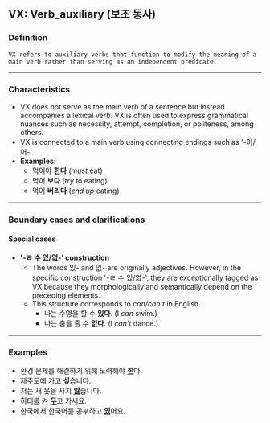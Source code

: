 ## VX: Verb_auxiliary (보조 동사)

### Definition
    VX refers to auxiliary verbs that function to modify the meaning of a main verb rather than serving as an independent predicate.  

---

### Characteristics
- VX does not serve as the main verb of a sentence but instead accompanies a lexical verb. VX is often used to express grammatical nuances such as necessity, attempt, completion, or politeness, among others.  
- VX is connected to a main verb using connecting endings such as '-아/어-'.
- **Examples**:  
  - 먹어야 **한다** (*must* eat)  
  - 먹어 **보다** (*try* to eating)  
  - 먹어 **버리다** (*end up* eating)  

---

### Boundary cases and clarifications  

#### Special cases  
- **'-ㄹ 수 있/없-' construction**  
  - The words 있- and 없- are originally adjectives. However, in the specific construction '-ㄹ 수 있/없-', they are exceptionally tagged as VX because they morphologically and semantically depend on the preceding elements.
  - This structure corresponds to *can/can't* in English.  
    - 나는 수영을 할 수 **있다**. (I *can* swim.)  
    - 나는 춤을 출 수 **없다**. (I *can't* dance.)  

---

### Examples  
- 환경 문제를 해결하기 위해 노력해야 <ins>**한**</ins>다.  
- 제주도에 가고 <ins>**싶**</ins>습니다.  
- 저는 새 옷을 사지 <ins>**않**</ins>습니다.  
- 히터를 켜 <ins>**두**</ins>고 가세요.  
- 한국에서 한국어를 공부하고 <ins>**있**</ins>어요.  
